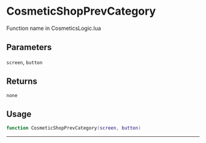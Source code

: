 # CosmeticShopPrevCategory
Function name in CosmeticsLogic.lua
## Parameters
`screen`, `button`
## Returns
`none`
## Usage
```lua
function CosmeticShopPrevCategory(screen, button)
```
---
